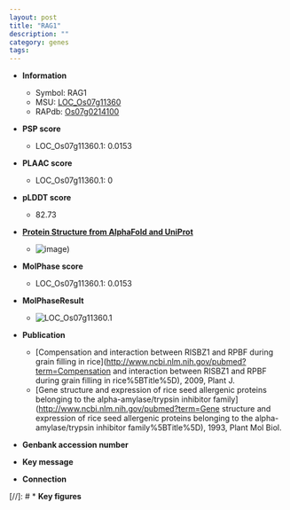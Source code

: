 ```yaml
---
layout: post
title: "RAG1"
description: ""
category: genes
tags: 
---
```


* **Information**  
    + Symbol: RAG1  
    + MSU: [LOC_Os07g11360](http://rice.plantbiology.msu.edu/cgi-bin/ORF_infopage.cgi?orf=LOC_Os07g11360)  
    + RAPdb: [Os07g0214100](http://rapdb.dna.affrc.go.jp/viewer/gbrowse_details/irgsp1?name=Os07g0214100)  

* **PSP score**  
    + LOC_Os07g11360.1: 0.0153 

* **PLAAC score**  
    + LOC_Os07g11360.1: 0 

* **pLDDT score**
    + 82.73

* **[Protein Structure from AlphaFold and UniProt](https://www.uniprot.org/uniprotkb/Q01883/entry#structure)**
    + ![image](https://ricepsp.github.io/images/Q0/AF-Q01883-F1.png))

* **MolPhase score**
    + LOC_Os07g11360.1: 0.0153

* **MolPhaseResult**
    + ![LOC_Os07g11360.1](https://ricepsp.github.io/pictures/LOC_Os07g/LOC_Os07g11360.1.png)

* **Publication**  
    + [Compensation and interaction between RISBZ1 and RPBF during grain filling in rice](http://www.ncbi.nlm.nih.gov/pubmed?term=Compensation and interaction between RISBZ1 and RPBF during grain filling in rice%5BTitle%5D), 2009, Plant J.
    + [Gene structure and expression of rice seed allergenic proteins belonging to the alpha-amylase/trypsin inhibitor family](http://www.ncbi.nlm.nih.gov/pubmed?term=Gene structure and expression of rice seed allergenic proteins belonging to the alpha-amylase/trypsin inhibitor family%5BTitle%5D), 1993, Plant Mol Biol.

* **Genbank accession number**  

* **Key message**  

* **Connection**  

[//]: # * **Key figures**  


